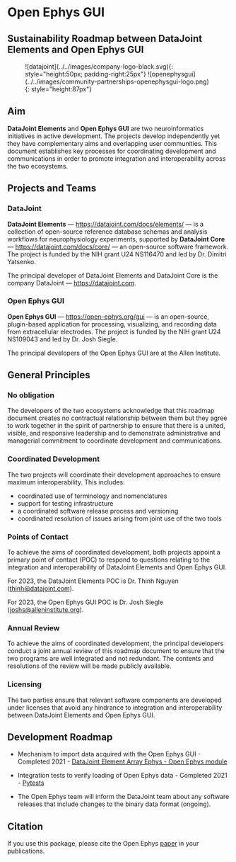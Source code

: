 # Open Ephys GUI

## Sustainability Roadmap between DataJoint Elements and Open Ephys GUI

<figure markdown>
  ![datajoint](../../images/company-logo-black.svg){: style="height:50px; padding-right:25px"}
  ![openephysgui](../../images/community-partnerships-openephysgui-logo.png){: style="height:87px"}
</figure>

## Aim

**DataJoint Elements** and **Open Ephys GUI** are two neuroinformatics initiatives in active development. The projects develop independently yet they have complementary aims and overlapping user communities. This document establishes key processes for coordinating development and communications in order to promote integration and interoperability across the two ecosystems.

## Projects and Teams

### DataJoint

**DataJoint Elements** — https://datajoint.com/docs/elements/ — is a collection of open-source reference database schemas and analysis workflows for neurophysiology experiments, supported by **DataJoint Core** — https://datajoint.com/docs/core/ — an open-source software framework. The project is funded by the NIH grant U24 NS116470 and led by Dr. Dimitri Yatsenko.

The principal developer of DataJoint Elements and DataJoint Core is the company
DataJoint — https://datajoint.com.
  
### Open Ephys GUI

**Open Ephys GUI** — https://open-ephys.org/gui — is an open-source, plugin-based application for processing, visualizing, and recording data from extracellular electrodes. The project is funded by the NIH grant U24 NS109043 and led by Dr. Josh Siegle.

The principal developers of the Open Ephys GUI are at the Allen Institute.

## General Principles

### No obligation

The developers of the two ecosystems acknowledge that this roadmap document creates no contractual relationship between them but they agree to work together in the spirit of partnership to ensure that there is a united, visible, and responsive leadership and to demonstrate administrative and managerial commitment to coordinate development and communications.

### Coordinated Development

The two projects will coordinate their development approaches to ensure maximum interoperability. This includes:

- coordinated use of terminology and nomenclatures
- support for testing infrastructure
- a coordinated software release process and versioning
- coordinated resolution of issues arising from joint use of the two tools

### Points of Contact

To achieve the aims of coordinated development, both projects appoint a primary point of
contact (POC) to respond to questions relating to the integration and interoperability 
of DataJoint Elements and Open Ephys GUI.

For 2023, the DataJoint Elements POC is Dr. Thinh Nguyen (thinh@datajoint.com).

For 2023, the Open Ephys GUI POC is Dr. Josh Siegle (joshs@alleninstitute.org).

### Annual Review

To achieve the aims of coordinated development, the principal developers conduct a joint
annual review of this roadmap document to ensure that the two programs are well integrated and not redundant. The contents and resolutions of the review will be made publicly available.

### Licensing

The two parties ensure that relevant software components are developed under licenses
that avoid any hindrance to integration and interoperability between DataJoint Elements
and Open Ephys GUI.

## Development Roadmap

- Mechanism to import data acquired with the Open Ephys GUI - Completed 2021 - [DataJoint Element Array Ephys - Open Ephys module](https://github.com/datajoint/element-array-ephys/blob/main/element_array_ephys/readers/openephys.py)

- Integration tests to verify loading of Open Ephys data - Completed 2021 - [Pytests](https://github.com/datajoint/workflow-array-ephys/blob/main/tests/test_populate.py)

- The Open Ephys team will inform the DataJoint team about any software releases that include changes to the binary data format (ongoing).

## Citation

If you use this package, please cite the Open Ephys [paper](https://iopscience.iop.org/article/10.1088/1741-2552/aa5eea/meta) in your publications.
